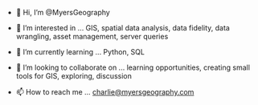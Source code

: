 - 👋 Hi, I’m @MyersGeography
- 👀 I’m interested in ...
  GIS, spatial data analysis, data fidelity, data wrangling, asset management, server queries
  
- 🌱 I’m currently learning ...
  Python, SQL
  
- 💞️ I’m looking to collaborate on ...
  learning opportunities, creating small tools for GIS, exploring, discussion
  
- 📫 How to reach me ...
  charlie@myersgeography.com

<!---
MyersGeography/MyersGeography is a ✨ special ✨ repository because its `README.md` (this file) appears on your GitHub profile.
You can click the Preview link to take a look at your changes.
--->
